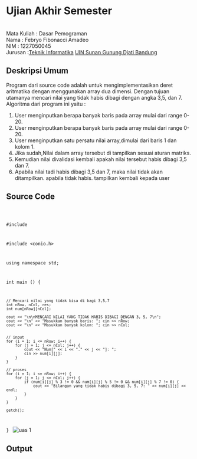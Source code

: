 # Ujian Akhir Semester 
<br>Mata Kuliah 	: Dasar Pemograman
<br> Nama		: Febryo Fibonacci Amadeo
<br>NIM		: 1227050045
<br>Jurusan		:[Teknik Informatika](http://if.uinsgd.ac.id/) [UIN Sunan Gunung Djati Bandung](https://uinsgd.ac.id/) 

## Deskripsi Umum
Program dari source code adalah untuk mengimplementasikan deret aritmatika dengan menggunakan array dua dimensi. Dengan tujuan utamanya mencari nilai yang tidak habis dibagi dengan angka 3,5, dan 7. Algoritma dari program ini yaitu : 
<ol>
    <li>User menginputkan berapa banyak baris pada array mulai dari range 0-20.</li>
    <li>User menginputkan berapa banyak baris pada array mulai dari range 0-20.</li>
    <li>User menginputkan satu persatu nilai array,dimulai dari baris 1 dan kolom 1.</li>
    <li>Jika sudah,Nilai dalam array tersebut di tampilkan sesuai aturan matriks.</li>
    <li>Kemudian nilai divalidasi kembali apakah nilai tersebut habis dibagi 3,5 dan 7.</li>
    <li>Apabila nilai tadi habis dibagi 3,5 dan 7, maka nilai tidak akan ditampilkan. apabila tidak habis. tampilkan kembali kepada user</li>
</ol> 

## Source Code
<code>

#include <iostream>

#include <conio.h>

using namespace std;

int main () {
    
    // Mencari nilai yang tidak bisa di bagi 3,5,7
    int nRow, nCol, res;
	int num[nRow][nCol];
	
	cout << "\n\nMENCARI NILAI YANG TIDAK HABIS DIBAGI DENGAN 3, 5, 7\n";
	cout << "\n" << "Masukkan banyak baris: "; cin >> nRow;
	cout << "\n" << "Masukkan banyak kolom: "; cin >> nCol;
	
	
	// input
	for (i = 1; i <= nRow; i++) {
		for (j = 1; j <= nCol; j++) {
			cout << "Num[" << i << "." << j << "]: ";
			cin >> num[i][j];
		}
	}
	
	// proses
	for (i = 1; i <= nRow; i++) {
		for (j = 1; j <= nCol; j++) {
			if (num[i][j] % 3 != 0 && num[i][j] % 5 != 0 && num[i][j] % 7 != 0) {
				cout << "Bilangan yang tidak habis dibagi 3, 5, 7: " << num[i][j] << endl;
			} 
		}
	}
    
    getch();
}
</code>
![uas 1](https://github.com/febryofibonacciamadeo/UAS-1-Deret-Array/issues/1#issue-1510443040)
## Output
